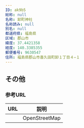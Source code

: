 ```yaml
---
ID: ak9b5
総称: null
名称: 卸町神社
名称読み: null
別名: null
都道府県: 福島県
区域: 郡山市
緯度: 37.4421358
経度: 140.3385355
郵便番号: 9630547
住所: 福島県郡山市喜久田町卸１丁目４−１
---
```


## その他

### 参考URL

| URL | 説明          |
| --- | ------------- |
|     | OpenStreetMap |
